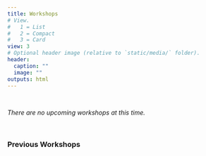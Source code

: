 ```yaml
---
title: Workshops
# View.
#   1 = List
#   2 = Compact
#   3 = Card
view: 3
# Optional header image (relative to `static/media/` folder).
header:
  caption: ""
  image: ""
outputs: html
---
```


<br>

*There are no upcoming workshops at this time.*

<br>

### Previous Workshops


